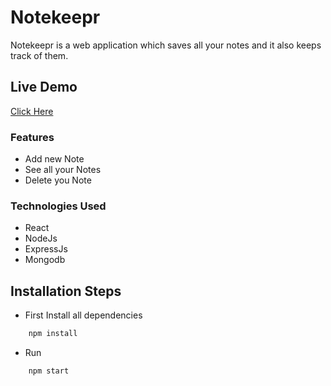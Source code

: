 # Notekeepr

Notekeepr is a web application which saves all your notes and it also keeps track of them.

## Live Demo

<a href = "https://notekeeprmern.herokuapp.com/">Click Here</a>

### Features

- Add new Note
- See all your Notes
- Delete you Note

### Technologies Used

- React
- NodeJs
- ExpressJs
- Mongodb

## Installation Steps

- First Install all dependencies

```Bash
    npm install
```

- Run

```Bash
    npm start
```
